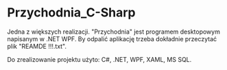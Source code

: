 # Przychodnia_C-Sharp
Jedna z większych realizacji. "Przychodnia" jest programem desktopowym napisanym w .NET WPF. By odpalić aplikację trzeba dokładnie przeczytać plik "REAMDE !!!.txt".

Do zrealizowanie projektu użyto: C#, .NET, WPF, XAML, MS SQL.
